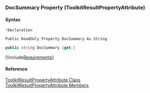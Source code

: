 ﻿### DocSummary Property (ToolkitResultPropertyAttribute)

#### Syntax

```vbnet
'Declaration

Public ReadOnly Property DocSummary As String
```

```csharp
public string DocSummary {get;}
```

[!include[Requirements](../partials/requirements.md)]

#### Reference

[ToolkitResultPropertyAttribute Class](FChoice.Toolkits.Clarify~FChoice.Toolkits.Clarify.ToolkitResultPropertyAttribute.md)  
[ToolkitResultPropertyAttribute Members](FChoice.Toolkits.Clarify~FChoice.Toolkits.Clarify.ToolkitResultPropertyAttribute_members.md)